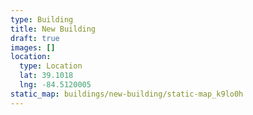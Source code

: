 ```yaml
---
type: Building
title: New Building
draft: true
images: []
location:
  type: Location
  lat: 39.1018
  lng: -84.5120005
static_map: buildings/new-building/static-map_k9lo0h
---
```

